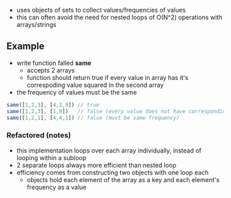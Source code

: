 - uses objects of sets to collect values/frequencies of values
- this can often avoid the need for nested loops of O(N^2) operations with arrays/strings

## Example

- write function falled **same** 
  - accepts 2 arrays
  - function should return true if every value in array has it's correspoding value squared in the second array
- the frequency of values must be the same
```javascript
same([1,2,3], [4,1,9]) // true
same([1,2,3], [1,9])   // false (every value does not have corresponding value squared)
same([1,2,1], [4,4,1]) // false (must be same frequency)
```

### Refactored (notes)

- this implementation loops over each array individually, instead of looping within a subloop
- 2 separate loops always more efficient than nested loop
- efficiency comes from constructing two objects with one loop each
  - objects hold each element of the array as a key and each element's frequency as a value